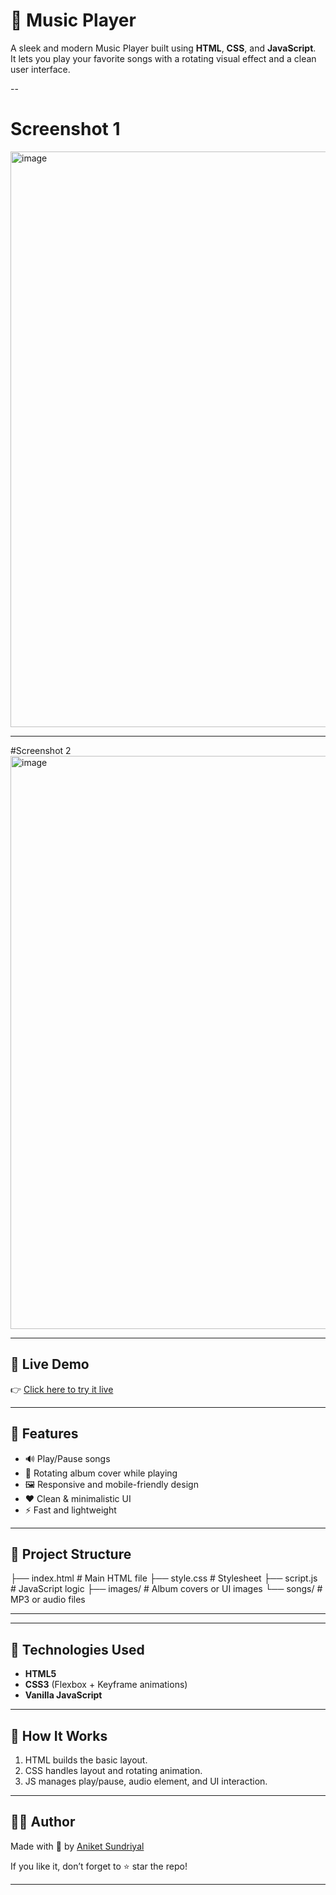 # 🎵 Music Player

A sleek and modern Music Player built using **HTML**, **CSS**, and **JavaScript**.  
It lets you play your favorite songs with a rotating visual effect and a clean user interface.

--

# Screenshot 1

<img width="1899" height="921" alt="image" src="https://github.com/user-attachments/assets/0bd7fc51-88ea-4dad-9c9d-db6e0ee9fa76" />


----

 #Screenshot 2
<img width="1900" height="917" alt="image" src="https://github.com/user-attachments/assets/956f57b0-0e62-442d-b2a4-973ceda2a612" />


---

## 🚀 Live Demo

👉 [Click here to try it live](https://gxaniket.github.io/music-player/)

---

## 🎯 Features

- 🔊 Play/Pause songs
- 🔁 Rotating album cover while playing
- 🖼️ Responsive and mobile-friendly design
- ❤️ Clean & minimalistic UI
- ⚡ Fast and lightweight

---

## 📁 Project Structure
├── index.html # Main HTML file
├── style.css # Stylesheet
├── script.js # JavaScript logic
├── images/ # Album covers or UI images
└── songs/ # MP3 or audio files

---

---

## 🔧 Technologies Used

- **HTML5**
- **CSS3** (Flexbox + Keyframe animations)
- **Vanilla JavaScript**

---

## 🧠 How It Works

1. HTML builds the basic layout.
2. CSS handles layout and rotating animation.
3. JS manages play/pause, audio element, and UI interaction.

---

## 🙋‍♂️ Author

Made with 💖 by [Aniket Sundriyal](https://github.com/GxAniket)

If you like it, don’t forget to ⭐ star the repo!

---
